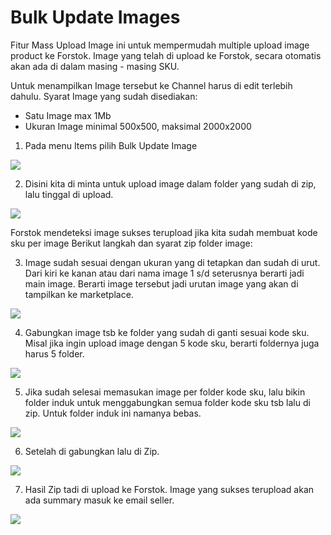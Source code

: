 # Bulk Update Images

Fitur Mass Upload Image ini untuk mempermudah multiple upload image product ke Forstok. Image yang telah di upload ke Forstok, secara otomatis akan ada di dalam masing - masing SKU.

Untuk menampilkan Image tersebut ke Channel harus di edit terlebih dahulu. Syarat Image yang sudah disediakan:

* Satu Image max 1Mb
* Ukuran Image minimal 500x500, maksimal 2000x2000

1. Pada menu Items pilih Bulk Update Image

![](https://s3.amazonaws.com/cdn.freshdesk.com/data/helpdesk/attachments/production/48080561759/original/dSKWVDpju1cDKj0Yl9FsVedtWV6weZIPzw.png?1610360492)

2. Disini kita di minta untuk upload image dalam folder yang sudah di zip, lalu tinggal di upload.

![](https://s3.amazonaws.com/cdn.freshdesk.com/data/helpdesk/attachments/production/48044259237/original/tF7LTf8JRCMO2B8kBNKdR8ZDsD86WNOAuQ.png?1591960173)

Forstok mendeteksi image sukses terupload jika kita sudah membuat kode sku per image Berikut langkah dan syarat zip folder image:

3. Image sudah sesuai dengan ukuran yang di tetapkan dan sudah di urut. Dari kiri ke kanan atau dari nama image 1 s/d seterusnya berarti jadi main image. Berarti image tersebut jadi urutan image yang akan di tampilkan ke marketplace.

![](https://s3.amazonaws.com/cdn.freshdesk.com/data/helpdesk/attachments/production/48044259236/original/JX5riGl7AOtPoD5qWBRLnlyvYgO6G-XVCg.png?1591960173)

4. Gabungkan image tsb ke folder yang sudah di ganti sesuai kode sku. Misal jika ingin upload image dengan 5 kode sku, berarti foldernya juga harus 5 folder.

![](https://s3.amazonaws.com/cdn.freshdesk.com/data/helpdesk/attachments/production/48044259239/original/NYhX4zQuqgqU5SDI7A0dTsT2FmXe0nLCIg.png?1591960173)

5. Jika sudah selesai memasukan  image per folder kode sku, lalu bikin folder induk untuk menggabungkan semua folder kode sku tsb lalu di zip. Untuk folder induk ini namanya bebas.

![](https://s3.amazonaws.com/cdn.freshdesk.com/data/helpdesk/attachments/production/48044259234/original/aWzKoTWy4BWW94427Urdr-96057BgBXVSQ.png?1591960172)

6. Setelah di gabungkan lalu di Zip.

![](https://s3.amazonaws.com/cdn.freshdesk.com/data/helpdesk/attachments/production/48044259235/original/KyMTTcxwdVM3rd_Al0xpAMVAFUVFCbdd1Q.png?1591960172)

7. Hasil Zip tadi di upload ke Forstok. Image yang sukses terupload akan ada summary masuk ke email seller.

![](https://s3.amazonaws.com/cdn.freshdesk.com/data/helpdesk/attachments/production/48044259240/original/UxoO6VOwlml_J-rnUXyUiiUrPiK3vv_9IA.png?1591960173)

